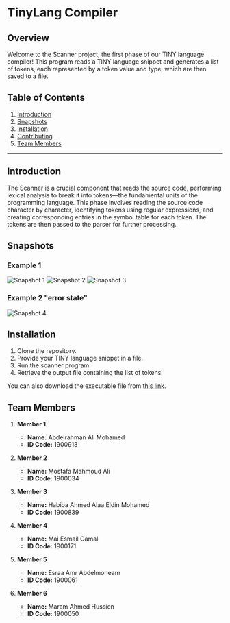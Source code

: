 # TinyLang Compiler

## Overview
Welcome to the Scanner project, the first phase of our TINY language compiler! This program reads a TINY language snippet and generates a list of tokens, each represented by a token value and type, which are then saved to a file.

## Table of Contents

1. [Introduction](#introduction)
2. [Snapshots](#snapshots)
3. [Installation](#installation)
4. [Contributing](#contributing)
5. [Team Members](#team-members)

---

## Introduction

The Scanner is a crucial component that reads the source code, performing lexical analysis to break it into tokens—the fundamental units of the programming language. This phase involves reading the source code character by character, identifying tokens using regular expressions, and creating corresponding entries in the symbol table for each token. The tokens are then passed to the parser for further processing.

## Snapshots

### Example 1
![Snapshot 1](snapshot_1)
![Snapshot 2](snapshot_2)
![Snapshot 3](snapshot_3)
### Example 2 "error state"
![Snapshot 4](snapshot_4)

## Installation
1. Clone the repository.
2. Provide your TINY language snippet in a file.
3. Run the scanner program.
4. Retrieve the output file containing the list of tokens.

You can also download the executable file from [this link](https://drive.google.com/drive/folders/19QofUxse8PqLLCcGYmsMiqdStRp7p1oF?usp=sharing).

## Team Members

1. **Member 1**
   - **Name:** Abdelrahman Ali Mohamed
   - **ID Code:** 1900913

2. **Member 2**
   - **Name:** Mostafa Mahmoud Ali
   - **ID Code:** 1900034 

3. **Member 3**
   - **Name:** Habiba Ahmed Alaa Eldin Mohamed
   - **ID Code:** 1900839

4. **Member 4**
   - **Name:** Mai Esmail Gamal
   - **ID Code:** 1900171

5. **Member 5**
   - **Name:** Esraa Amr Abdelmoneam
   - **ID Code:** 1900061
6. **Member 6**
   - **Name:** Maram Ahmed Hussien
   - **ID Code:** 1900050
